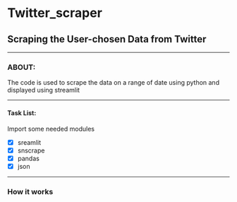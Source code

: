 # Twitter_scraper
## Scraping the User-chosen Data from Twitter
----
### ABOUT:
   The code is used to scrape the data on a range of date using python and displayed using streamlit
***
#### Task List:
Import some needed modules
- [x] sreamlit
- [x] snscrape
- [x] pandas
- [x] json

 ---
### **How it works**
